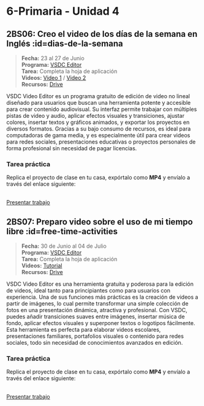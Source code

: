 # 6-Primaria - Unidad 4

## 2BS06: Creo el video de los días de la semana en Inglés :id=dias-de-la-semana

> <i class="bi bi-calendar"></i> **Fecha:** 23 al 27 de Junio<br><i class="bi bi-window-desktop"></i> **Programa:** [VSDC Editor](https://www.videosoftdev.com/)<br><i class="bi bi-calendar-check"></i> **Tarea:** Completa la hoja de aplicación<br><i class="bi bi-play-btn"></i> **Videos:** [Video 1](https://youtu.be/maDc5tURvAg) / [Video 2](https://www.youtube.com/watch?v=d7Bwj_Wgxvk)<br> <i class="bi bi-briefcase"></i> **Recursos:** [Drive](https://drive.google.com/drive/folders/10cxwbVxQBSv9XlYYGcz1sEEj8yMJEa-o?usp=sharing)

VSDC Video Editor es un programa gratuito de edición de video no lineal diseñado para usuarios que buscan una herramienta potente y accesible para crear contenido audiovisual. Su interfaz permite trabajar con múltiples pistas de video y audio, aplicar efectos visuales y transiciones, ajustar colores, insertar textos y gráficos animados, y exportar los proyectos en diversos formatos. Gracias a su bajo consumo de recursos, es ideal para computadoras de gama media, y es especialmente útil para crear videos para redes sociales, presentaciones educativas o proyectos personales de forma profesional sin necesidad de pagar licencias.

### Tarea práctica

Replica el proyecto de clase en tu casa, expórtalo como **MP4** y envíalo a través del enlace siguiente:

<br>

<a class="work-present" href="https://mariareinista-my.sharepoint.com/:f:/g/personal/admin_mrc_edu_pe/EhRfO-Gf5VtGgakD4wv4daQBggn1tP8HUQMtxjXKDAtt-g">
<i class="bi bi-file-earmark-plus icon"></i> Presentar trabajo 
</a>

<div class="currentTheme">

## 2BS07: Preparo video sobre el uso de mi tiempo libre :id=free-time-activities

> <i class="bi bi-calendar"></i> **Fecha:** 30 de Junio al 04 de Julio<br><i class="bi bi-window-desktop"></i> **Programa:** [VSDC Editor](https://www.videosoftdev.com/)<br><i class="bi bi-calendar-check"></i> **Tarea:** Completa la hoja de aplicación<br><i class="bi bi-play-btn"></i> **Videos:** [Tutorial](https://youtu.be/rf4YkCUtTso)<br> <i class="bi bi-briefcase"></i> **Recursos:** [Drive](https://drive.google.com/drive/folders/10cxwbVxQBSv9XlYYGcz1sEEj8yMJEa-o?usp=sharing)

VSDC Video Editor es una herramienta gratuita y poderosa para la edición de videos, ideal tanto para principiantes como para usuarios con experiencia. Una de sus funciones más prácticas es la creación de videos a partir de imágenes, lo cual permite transformar una simple colección de fotos en una presentación dinámica, atractiva y profesional. Con VSDC, puedes añadir transiciones suaves entre imágenes, insertar música de fondo, aplicar efectos visuales y superponer textos o logotipos fácilmente. Esta herramienta es perfecta para elaborar videos escolares, presentaciones familiares, portafolios visuales o contenido para redes sociales, todo sin necesidad de conocimientos avanzados en edición.

### Tarea práctica

Replica el proyecto de clase en tu casa, expórtalo como **MP4** y envíalo a través del enlace siguiente:

<br>

<a class="work-present" href="https://mariareinista-my.sharepoint.com/:f:/g/personal/admin_mrc_edu_pe/EnZWpNAmqiFBhBNGpd4VvO0B-6lKAntKhic2SzOZJ9tgcQ">
<i class="bi bi-file-earmark-plus icon"></i> Presentar trabajo 
</a>

</div>


